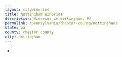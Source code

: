 ```yaml
---
layout: citywineries
title: Nottingham Wineries
description: Wineries in Nottingham, PA
permalink: /pennsylvania/chester-county/nottingham/
state: pa
county: chester county
city: nottingham
---
```

-
